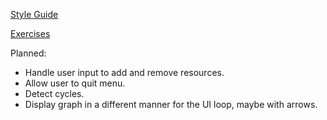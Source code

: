 [Style Guide](https://google.github.io/styleguide/cppguide.html)

[Exercises](https://www.smu.edu/Guildhall/Admissions/Portfolio-Requirements/Programming)

Planned:
- Handle user input to add and remove resources.
- Allow user to quit menu.
- Detect cycles.
- Display graph in a different manner for the UI loop, maybe with arrows.
